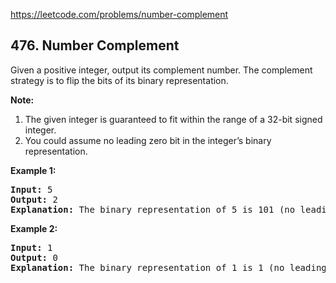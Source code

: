 https://leetcode.com/problems/number-complement

## 476. Number Complement

<div><p>Given a positive integer, output its complement number. The complement strategy is to flip the bits of its binary representation.</p>
<p><b>Note:</b><br/>
</p><ol>
<li>The given integer is guaranteed to fit within the range of a 32-bit signed integer.</li>
<li>You could assume no leading zero bit in the integer’s binary representation.</li>
</ol>
<p></p>
<p><b>Example 1:</b><br/>
</p><pre><b>Input:</b> 5
<b>Output:</b> 2
<b>Explanation:</b> The binary representation of 5 is 101 (no leading zero bits), and its complement is 010. So you need to output 2.
</pre>
<p></p>
<p><b>Example 2:</b><br/>
</p><pre><b>Input:</b> 1
<b>Output:</b> 0
<b>Explanation:</b> The binary representation of 1 is 1 (no leading zero bits), and its complement is 0. So you need to output 0.
</pre>
<p></p></div>
